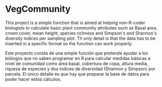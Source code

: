 # VegCommunity

This project is a simple function that is aimed at helping non-R-coder biologists to calculate basic plant community attributes such as Basal area, crown cover, mean height, species richness and Simpson's and Shannon's diversity indices per sampling plot. Th only detail is that the data has to be inserted in a specific format so the function can work properly.

Este proyecto consta de una simple función que pretende ayudar a los biólogos que no saben programar en R para calcular medidas básicas a nivel de comunidad como área basal, cobertura de copa, altura media, riqueza de especies y dos índices de diversidad (Shannon y Simpson) por parcela. El único detalle es que hay que preparar la base de datos para poder hacer estos cálculos.

